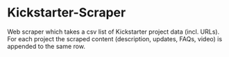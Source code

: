 # Kickstarter-Scraper

Web scraper which takes a csv list of Kickstarter project data (incl. URLs). For each project the scraped content (description, updates, FAQs, video) is appended to the same row.

